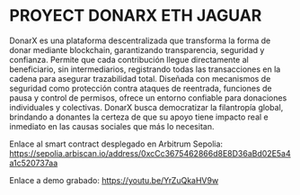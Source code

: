 # PROYECT DONARX ETH JAGUAR

DonarX es una plataforma descentralizada que transforma la forma de donar mediante blockchain, garantizando transparencia, seguridad y confianza. Permite que cada contribución llegue directamente al beneficiario, sin intermediarios, registrando todas las transacciones en la cadena para asegurar trazabilidad total. Diseñada con mecanismos de seguridad como protección contra ataques de reentrada, funciones de pausa y control de permisos, ofrece un entorno confiable para donaciones individuales y colectivas. DonarX busca democratizar la filantropía global, brindando a donantes la certeza de que su apoyo tiene impacto real e inmediato en las causas sociales que más lo necesitan.

Enlace al smart contract desplegado en Arbitrum Sepolia: https://sepolia.arbiscan.io/address/0xcCc3675462866d8E8D36aBd02E5a4a1c520737aa

Enlace a demo grabado: https://youtu.be/YrZuQkaHV9w

